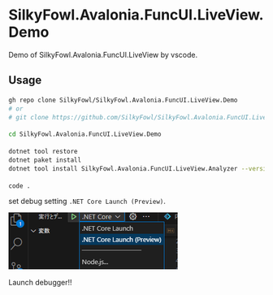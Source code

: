 # SilkyFowl.Avalonia.FuncUI.LiveView.Demo

Demo of SilkyFowl.Avalonia.FuncUI.LiveView by vscode.

## Usage

```sh
gh repo clone SilkyFowl/SilkyFowl.Avalonia.FuncUI.LiveView.Demo
# or
# git clone https://github.com/SilkyFowl/SilkyFowl.Avalonia.FuncUI.LiveView.Demo.git

cd SilkyFowl.Avalonia.FuncUI.LiveView.Demo

dotnet tool restore
dotnet paket install
dotnet tool install SilkyFowl.Avalonia.FuncUI.LiveView.Analyzer --version 0.0.3 --tool-path analyzers

code .
```

set debug setting `.NET Core Launch (Preview)`.

![Alt text](/assets/set-debug-setting.png)

Launch debugger!!
